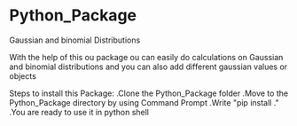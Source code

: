 # Python_Package
Gaussian and binomial Distributions

With the help of this ou package ou can easily do calculations on Gaussian and binomial distributions and you can also add different gaussian values or objects 

Steps to install this Package:
 .Clone the Python_Package folder
 .Move to the Python_Package directory by using Command Prompt
 .Write "pip install ."
 .You are ready to use it in python shell
